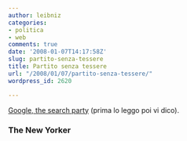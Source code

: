 ```yaml
---
author: leibniz
categories:
- politica
- web
comments: true
date: '2008-01-07T14:17:58Z'
slug: partito-senza-tessere
title: Partito senza tessere
url: "/2008/01/07/partito-senza-tessere/"
wordpress_id: 2620

---
```

[Google, the search party](http://www.newyorker.com/reporting/2008/01/14/080114fa_fact_auletta?printable=true) (prima lo leggo poi vi dico).


###  The New Yorker
